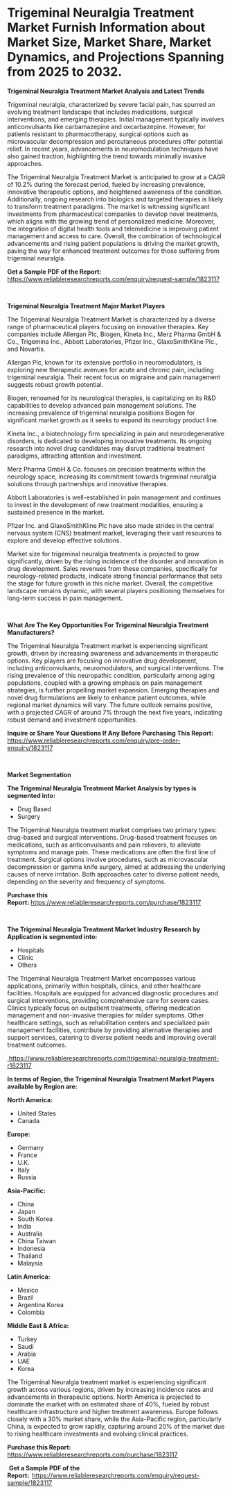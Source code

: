 <p><h1>Trigeminal Neuralgia Treatment Market Furnish Information about Market Size, Market Share, Market Dynamics, and Projections Spanning from 2025 to 2032.</h1></p><p><strong>Trigeminal Neuralgia Treatment Market Analysis and Latest Trends</strong></p>
<p><p>Trigeminal neuralgia, characterized by severe facial pain, has spurred an evolving treatment landscape that includes medications, surgical interventions, and emerging therapies. Initial management typically involves anticonvulsants like carbamazepine and oxcarbazepine. However, for patients resistant to pharmacotherapy, surgical options such as microvascular decompression and percutaneous procedures offer potential relief. In recent years, advancements in neuromodulation techniques have also gained traction, highlighting the trend towards minimally invasive approaches.</p><p>The Trigeminal Neuralgia Treatment Market is anticipated to grow at a CAGR of 10.2% during the forecast period, fueled by increasing prevalence, innovative therapeutic options, and heightened awareness of the condition. Additionally, ongoing research into biologics and targeted therapies is likely to transform treatment paradigms. The market is witnessing significant investments from pharmaceutical companies to develop novel treatments, which aligns with the growing trend of personalized medicine. Moreover, the integration of digital health tools and telemedicine is improving patient management and access to care. Overall, the combination of technological advancements and rising patient populations is driving the market growth, paving the way for enhanced treatment outcomes for those suffering from trigeminal neuralgia.</p></p>
<p><strong>Get a Sample PDF of the Report:&nbsp;</strong> <a href="https://www.reliableresearchreports.com/enquiry/request-sample/1823117?utm_campaign=36&utm_medium=2&utm_source=Github&utm_content=ia&utm_term=12042025&utm_id=trigeminal-neuralgia-treatment">https://www.reliableresearchreports.com/enquiry/request-sample/1823117</a></p>
<p>&nbsp;</p>
<p><strong>Trigeminal Neuralgia Treatment Major Market Players</strong></p>
<p><p>The Trigeminal Neuralgia Treatment Market is characterized by a diverse range of pharmaceutical players focusing on innovative therapies. Key companies include Allergan Plc, Biogen, Kineta Inc., Merz Pharma GmbH & Co., Trigemina Inc., Abbott Laboratories, Pfizer Inc., GlaxoSmithKline Plc., and Novartis. </p><p>Allergan Plc, known for its extensive portfolio in neuromodulators, is exploring new therapeutic avenues for acute and chronic pain, including trigeminal neuralgia. Their recent focus on migraine and pain management suggests robust growth potential. </p><p>Biogen, renowned for its neurological therapies, is capitalizing on its R&D capabilities to develop advanced pain management solutions. The increasing prevalence of trigeminal neuralgia positions Biogen for significant market growth as it seeks to expand its neurology product line.</p><p>Kineta Inc., a biotechnology firm specializing in pain and neurodegenerative disorders, is dedicated to developing innovative treatments. Its ongoing research into novel drug candidates may disrupt traditional treatment paradigms, attracting attention and investment.</p><p>Merz Pharma GmbH & Co. focuses on precision treatments within the neurology space, increasing its commitment towards trigeminal neuralgia solutions through partnerships and innovative therapies. </p><p>Abbott Laboratories is well-established in pain management and continues to invest in the development of new treatment modalities, ensuring a sustained presence in the market.</p><p>Pfizer Inc. and GlaxoSmithKline Plc have also made strides in the central nervous system (CNS) treatment market, leveraging their vast resources to explore and develop effective solutions.</p><p>Market size for trigeminal neuralgia treatments is projected to grow significantly, driven by the rising incidence of the disorder and innovation in drug development. Sales revenues from these companies, specifically for neurology-related products, indicate strong financial performance that sets the stage for future growth in this niche market. Overall, the competitive landscape remains dynamic, with several players positioning themselves for long-term success in pain management.</p></p>
<p>&nbsp;</p>
<p><strong>What Are The Key Opportunities For Trigeminal Neuralgia Treatment Manufacturers?</strong></p>
<p><p>The Trigeminal Neuralgia Treatment market is experiencing significant growth, driven by increasing awareness and advancements in therapeutic options. Key players are focusing on innovative drug development, including anticonvulsants, neuromodulators, and surgical interventions. The rising prevalence of this neuropathic condition, particularly among aging populations, coupled with a growing emphasis on pain management strategies, is further propelling market expansion. Emerging therapies and novel drug formulations are likely to enhance patient outcomes, while regional market dynamics will vary. The future outlook remains positive, with a projected CAGR of around 7% through the next five years, indicating robust demand and investment opportunities.</p></p>
<p><strong>Inquire or Share Your Questions If Any Before Purchasing This Report:</strong> <a href="https://www.reliableresearchreports.com/enquiry/pre-order-enquiry/1823117?utm_campaign=36&utm_medium=2&utm_source=Github&utm_content=ia&utm_term=12042025&utm_id=trigeminal-neuralgia-treatment">https://www.reliableresearchreports.com/enquiry/pre-order-enquiry/1823117</a></p>
<p>&nbsp;</p>
<p><strong>Market Segmentation</strong></p>
<p><strong>The Trigeminal Neuralgia Treatment Market Analysis by types is segmented into:</strong></p>
<p><ul><li>Drug Based</li><li>Surgery</li></ul></p>
<p><p>The Trigeminal Neuralgia treatment market comprises two primary types: drug-based and surgical interventions. Drug-based treatment focuses on medications, such as anticonvulsants and pain relievers, to alleviate symptoms and manage pain. These medications are often the first line of treatment. Surgical options involve procedures, such as microvascular decompression or gamma knife surgery, aimed at addressing the underlying causes of nerve irritation. Both approaches cater to diverse patient needs, depending on the severity and frequency of symptoms.</p></p>
<p><strong>Purchase this Report:&nbsp;</strong><a href="https://www.reliableresearchreports.com/purchase/1823117?utm_campaign=36&utm_medium=2&utm_source=Github&utm_content=ia&utm_term=12042025&utm_id=trigeminal-neuralgia-treatment">https://www.reliableresearchreports.com/purchase/1823117</a></p>
<p>&nbsp;</p>
<p><strong>The Trigeminal Neuralgia Treatment Market Industry Research by Application is segmented into:</strong></p>
<p><ul><li>Hospitals</li><li>Clinic</li><li>Others</li></ul></p>
<p><p>The Trigeminal Neuralgia Treatment Market encompasses various applications, primarily within hospitals, clinics, and other healthcare facilities. Hospitals are equipped for advanced diagnostic procedures and surgical interventions, providing comprehensive care for severe cases. Clinics typically focus on outpatient treatments, offering medication management and non-invasive therapies for milder symptoms. Other healthcare settings, such as rehabilitation centers and specialized pain management facilities, contribute by providing alternative therapies and support services, catering to diverse patient needs and improving overall treatment outcomes.</p></p>
<p><a href="https://www.reliableresearchreports.com/trigeminal-neuralgia-treatment-r1823117?utm_campaign=36&utm_medium=2&utm_source=Github&utm_content=ia&utm_term=12042025&utm_id=trigeminal-neuralgia-treatment">&nbsp;https://www.reliableresearchreports.com/trigeminal-neuralgia-treatment-r1823117</a></p>
<p><strong>In terms of Region, the Trigeminal Neuralgia Treatment Market Players available by Region are:</strong></p>
<p>
    <p> <strong> North America: </strong>
        <ul>
            <li>United States</li>
            <li>Canada</li>
        </ul>
        </p> 
    <p> <strong> Europe: </strong>
        <ul>
            <li>Germany</li>
            <li>France</li>
            <li>U.K.</li>
            <li>Italy</li>
            <li>Russia</li>
        </ul>
        </p> 
    <p> <strong> Asia-Pacific: </strong>
        <ul>
            <li>China</li>
            <li>Japan</li>
            <li>South Korea</li>
            <li>India</li>
            <li>Australia</li>
            <li>China Taiwan</li>
            <li>Indonesia</li>
            <li>Thailand</li>
            <li>Malaysia</li>
        </ul>
        </p> 
    <p> <strong> Latin America: </strong>
        <ul>
            <li>Mexico</li>
            <li>Brazil</li>
            <li>Argentina Korea</li>
            <li>Colombia</li>
        </ul>
        </p> 
    <p> <strong> Middle East & Africa: </strong>
        <ul>
            <li>Turkey</li>
            <li>Saudi</li>
            <li>Arabia</li>
            <li>UAE</li>
            <li>Korea</li>
        </ul>
    </p>
    </p>
<p><p>The Trigeminal Neuralgia treatment market is experiencing significant growth across various regions, driven by increasing incidence rates and advancements in therapeutic options. North America is projected to dominate the market with an estimated share of 40%, fueled by robust healthcare infrastructure and higher treatment awareness. Europe follows closely with a 30% market share, while the Asia-Pacific region, particularly China, is expected to grow rapidly, capturing around 20% of the market due to rising healthcare investments and evolving clinical practices.</p></p>
<p><strong>Purchase this Report: </strong><a href="https://www.reliableresearchreports.com/purchase/1823117?utm_campaign=36&utm_medium=2&utm_source=Github&utm_content=ia&utm_term=12042025&utm_id=trigeminal-neuralgia-treatment">https://www.reliableresearchreports.com/purchase/1823117</a></p>
<p>&nbsp;<strong>Get a Sample PDF of the Report:&nbsp;&nbsp;</strong><a href="https://www.reliableresearchreports.com/enquiry/request-sample/1823117?utm_campaign=36&utm_medium=2&utm_source=Github&utm_content=ia&utm_term=12042025&utm_id=trigeminal-neuralgia-treatment">https://www.reliableresearchreports.com/enquiry/request-sample/1823117</a></p>
<p><strong></strong></p>
<p><p></p><p></p><p></p></p>